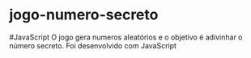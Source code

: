 # jogo-numero-secreto
#JavaScript
 O jogo gera numeros aleatórios e o objetivo é adivinhar o número secreto. Foi desenvolvido com JavaScript

